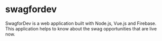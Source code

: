 # swagfordev

SwagforDev is a web application built with Node.js, Vue.js and Firebase. This application helps to know about the swag opportunities that are live now.
